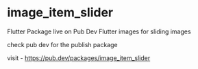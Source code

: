 # image_item_slider
Flutter Package live on Pub Dev
Flutter images for sliding images


check pub dev for the publish package 


visit - https://pub.dev/packages/image_item_slider
